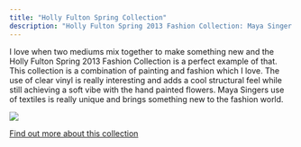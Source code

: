 ```yaml
---
title: "Holly Fulton Spring Collection"
description: "Holly Fulton Spring 2013 Fashion Collection: Maya Singer: Vogue"
---
```

I love when two mediums mix together to make something new and the Holly Fulton Spring 2013 Fashion Collection is a perfect example of that. This collection is a combination of painting and fashion which I love. The use of clear vinyl is really interesting and adds a cool structural feel while still achieving a soft vibe with the hand painted flowers. Maya Singers use of textiles is really unique and brings something new to the fashion world.  

<img src="/Blog/img/fashion.png" class="pic">

<a class="moreinfo" href="https://www.vogue.com/fashion-shows/spring-2013-ready-to-wear/holly-fulton">Find out more about this collection</a>
